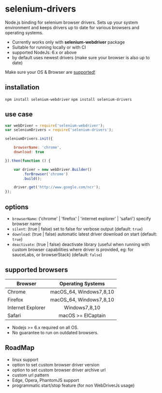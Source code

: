 # selenium-drivers

Node.js binding for selenium browser drivers.
Sets up your system environment and keeps drivers up to date for various
browsers and operating systems.


* Currently works only with **selenium-webdriver** package
* Suitable for running locally or with CI
* supported NodeJs: 6.x or above
* by default uses newest drivers (make sure your browser is also up to date)

Make sure your OS & Browser are [supported!](#supported-browsers)

## installation
```npm install selenium-webdriver```
```npm install selenium-drivers```

## use case
```javascript
var webDriver = require('selenium-webdriver');
var seleniumDrivers = require('selenium-drivers');

seleniumDrivers.init({

    browserName: 'chrome',
    download: true

}).then(function () {

    var driver = new webDriver.Builder()
        .forBrowser('chrome')
        .build();

    driver.get('http://www.google.com/ncr');
});
```
## options
* `browserName`: ('chrome' | 'firefox' | 'internet explorer' | 'safari') specify browser name
* `silent`: (true | false) set to false for verbose output (default: `true`)
* `download`: (true | false) automatic latest driver download on start (default: `true`)
* `deactivate`: (true | false) deactivate library (useful when running with custom browser capabilities where driver is provided,
eg: for sauceLabs, or browserStack) (default: `false`)

## supported browsers
| Browser           | Operating Systems           | 
| ----------------- |:---------------------------:|
| Chrome            | macOS_64, Windows7,8,10     | 
| Firefox           | macOS_64, Windows7,8,10     |   
| Internet Explorer |     Windows7,8,10           |    
| Safari            |    macOS >= ElCaptain       |

* Nodejs >= 6.x required on all OS.
* No guarantee to run on outdated browsers.

## RoadMap
* linux support
* option to set custom browser driver version
* option to set custom browser driver archive url
* custom url pattern
* Edge, Opera, PhantomJS support
* programmatic start/stop feature (for non WebDriverJs usage)
